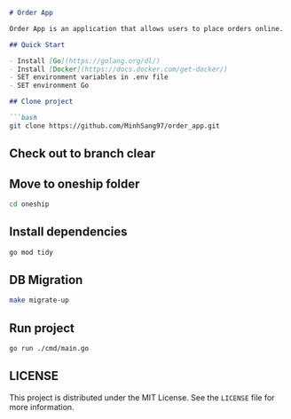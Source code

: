

```markdown
# Order App

Order App is an application that allows users to place orders online.

## Quick Start

- Install [Go](https://golang.org/dl/)
- Install [Docker](https://docs.docker.com/get-docker/)
- SET environment variables in .env file
- SET environment Go

## Clone project

```bash
git clone https://github.com/MinhSang97/order_app.git
```

## Check out to branch clear

[//]: # (```bash)

[//]: # (git checkout clear)

[//]: # (```)

## Move to oneship folder

```bash
cd oneship
```

## Install dependencies

```bash
go mod tidy
```

## DB Migration

```bash
make migrate-up
```

## Run project

```bash
go run ./cmd/main.go
```

## LICENSE

This project is distributed under the MIT License. See the `LICENSE` file for more information.
```
